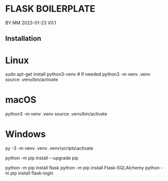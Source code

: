 # FLASK BOILERPLATE
BY MM
2023-01-23
V0.1

## Installation


# Linux
sudo apt-get install python3-venv    # If needed
python3 -m venv .venv
source .venv/bin/activate

# macOS
python3 -m venv .venv
source .venv/bin/activate

# Windows
py -3 -m venv .venv
.venv\scripts\activate


python -m pip install --upgrade pip


python -m pip install flask
python -m pip install Flask-SQLAlchemy
python -m pip install flask-login